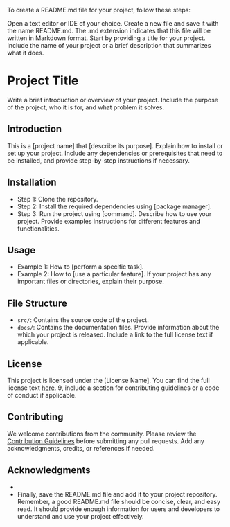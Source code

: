 To create a README.md file for your project, follow these steps:

Open a text editor or IDE of your choice.
Create a new file and save it with the name README.md. The .md extension indicates that this file will be written in Markdown format.
Start by providing a title for your project. Include the name of your project or a brief description that summarizes what it does.
# Project Title
Write a brief introduction or overview of your project. Include the purpose of the project, who it is for, and what problem it solves.
## Introduction
This is a [project name] that [describe its purpose].
Explain how to install or set up your project. Include any dependencies or prerequisites that need to be installed, and provide step-by-step instructions if necessary.
## Installation
- Step 1: Clone the repository.
- Step 2: Install the required dependencies using [package manager].
- Step 3: Run the project using [command].
Describe how to use your project. Provide examples instructions for different features and functionalities.
## Usage
- Example 1: How to [perform a specific task].
- Example 2: How to [use a particular feature].
If your project has any important files or directories, explain their purpose.
## File Structure
- `src/`: Contains the source code of the project.
- `docs/`: Contains the documentation files.
Provide information about the which your project is released. Include a link to the full license text if applicable.
## License
This project is licensed under the [License Name]. You can find the full license text [here](link).
9, include a section for contributing guidelines or a code of conduct if applicable.

## Contributing
We welcome contributions from the community. Please review the [Contribution Guidelines](link) before submitting any pull requests.
Add any acknowledgments, credits, or references if needed.
## Acknowledgments
- [Name]: [Description]
- [Name]: [Description]
Finally, save the README.md file and add it to your project repository.
Remember, a good README.md file should be concise, clear, and easy read. It should provide enough information for users and developers to understand and use your project effectively.

